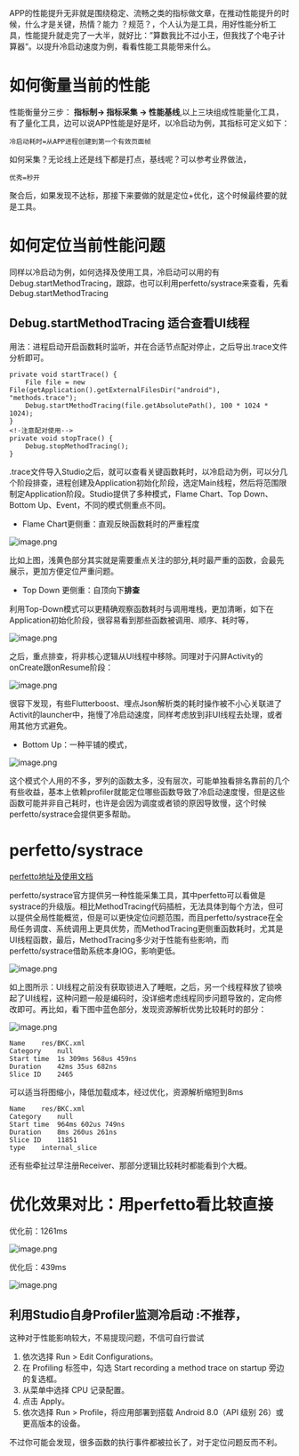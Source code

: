 APP的性能提升无非就是围绕稳定、流畅之类的指标做文章，在推动性能提升的时候，什么才是关键，热情？能力 ？规范？，个人认为是工具，用好性能分析工具，性能提升就走完了一大半，就好比：”算数我比不过小王，但我找了个电子计算器“。以提升冷启动速度为例，看看性能工具能带来什么。

# 如何衡量当前的性能

性能衡量分三步：  **指标制->  指标采集 -> 性能基线**,以上三块组成性能量化工具，有了量化工具，边可以说APP性能是好是坏，以冷启动为例，其指标可定义如下：

	冷启动耗时=从APP进程创建到第一个有效页面帧

如何采集？无论线上还是线下都是打点，基线呢？可以参考业界做法，

	优秀=秒开 

聚合后，如果发现不达标，那接下来要做的就是定位+优化，这个时候最终要的就是工具。

# 如何定位当前性能问题

同样以冷启动为例，如何选择及使用工具，冷启动可以用的有Debug.startMethodTracing，跟踪，也可以利用perfetto/systrace来查看，先看Debug.startMethodTracing


## Debug.startMethodTracing 适合查看UI线程

用法：进程启动开启函数耗时监听，并在合适节点配对停止，之后导出.trace文件分析即可。

    private void startTrace() {
        File file = new File(getApplication().getExternalFilesDir("android"), "methods.trace");
        Debug.startMethodTracing(file.getAbsolutePath(), 100 * 1024 * 1024);
    }
	<!-注意配对使用-->
    private void stopTrace() {
        Debug.stopMethodTracing();
    }

.trace文件导入Studio之后，就可以查看关键函数耗时，以冷启动为例，可以分几个阶段排查，进程创建及Application初始化阶段，选定Main线程，然后将范围限制定Application阶段。Studio提供了多种模式，Flame Chart、Top Down、Bottom Up、Event，不同的模式侧重点不同。

*  Flame Chart更侧重：直观反映函数耗时的严重程度

![image.png](https://p6-juejin.byteimg.com/tos-cn-i-k3u1fbpfcp/96cf09d30b924f6bac2963e147f01e33~tplv-k3u1fbpfcp-watermark.image?)

比如上图，浅黄色部分其实就是需要重点关注的部分,耗时最严重的函数，会最先展示，更加方便定位严重问题。


* Top Down 更侧重：自顶向下**排查**

利用Top-Down模式可以更精确观察函数耗时与调用堆栈，更加清晰，如下在Application初始化阶段，很容易看到那些函数被调用、顺序、耗时等，

![image.png](https://p1-juejin.byteimg.com/tos-cn-i-k3u1fbpfcp/138af79c4866421185ceb3e3faca94ce~tplv-k3u1fbpfcp-watermark.image?)

之后，重点排查，将非核心逻辑从UI线程中移除。同理对于闪屏Activity的onCreate跟onResume阶段：


![image.png](https://p9-juejin.byteimg.com/tos-cn-i-k3u1fbpfcp/349265d2bc8f4fab9ee373f6284bc476~tplv-k3u1fbpfcp-watermark.image?)

很容下发现，有些Flutterboost、埋点Json解析类的耗时操作被不小心关联进了Activit的launcher中，拖慢了冷启动速度，同样考虑放到非UI线程去处理，或者用其他方式避免。

* Bottom Up：一种平铺的模式，

![image.png](https://p9-juejin.byteimg.com/tos-cn-i-k3u1fbpfcp/f88d69ac118542a592a77a9089dd1a98~tplv-k3u1fbpfcp-watermark.image?)

这个模式个人用的不多，罗列的函数太多，没有层次，可能单独看排名靠前的几个有些收益，基本上依赖profiler就能定位哪些函数导致了冷启动速度慢，但是这些函数可能并非自己耗时，也许是会因为调度或者锁的原因导致慢，这个时候perfetto/systrace会提供更多帮助。

# perfetto/systrace

[perfetto地址及使用文档](https://ui.perfetto.dev/#!/record)


perfetto/systrace官方提供另一种性能采集工具，其中perfetto可以看做是systrace的升级版。相比MethodTracing代码插桩，无法具体到每个方法，但可以提供全局性能概览，但是可以更快定位问题范围，而且perfetto/systrace在全局任务调度、系统调用上更具优势，而MethodTracing更侧重函数耗时，尤其是UI线程函数，最后，MethodTracing多少对于性能有些影响，而perfetto/systrace借助系统本身lOG，影响更低。

![image.png](https://p9-juejin.byteimg.com/tos-cn-i-k3u1fbpfcp/c673d7fc05fb4c92afadcb1151abe50e~tplv-k3u1fbpfcp-watermark.image?)

如上图所示：UI线程之前没有获取锁进入了睡眠，之后，另一个线程释放了锁唤起了UI线程，这种问题一般是编码时，没详细考虑线程同步问题导致的，定向修改即可。再比如，看下图中蓝色部分，发现资源解析优势比较耗时的部分：

![image.png](https://p3-juejin.byteimg.com/tos-cn-i-k3u1fbpfcp/d28fef2e1cb540d18cee218594206041~tplv-k3u1fbpfcp-watermark.image?)

	Name	res/BKC.xml
	Category	null
	Start time	1s 309ms 568us 459ns
	Duration	42ms 35us 682ns
	Slice ID	2465

可以适当将图缩小，降低加载成本，经过优化，资源解析缩短到8ms

	Name	res/BKC.xml
	Category	null
	Start time	964ms 602us 749ns
	Duration	8ms 260us 261ns
	Slice ID	11851
	type	internal_slice
 
还有些牵扯过早注册Receiver、那部分逻辑比较耗时都能看到个大概。 

# 优化效果对比：用perfetto看比较直接

优化前：1261ms

![image.png](https://p1-juejin.byteimg.com/tos-cn-i-k3u1fbpfcp/8cefd5ea2a124bd6a1b72ed8629a7b5f~tplv-k3u1fbpfcp-watermark.image?)

 
优化后：439ms

![image.png](https://p1-juejin.byteimg.com/tos-cn-i-k3u1fbpfcp/75861e508f7843f097599a35656612ee~tplv-k3u1fbpfcp-watermark.image?)


## 利用Studio自身Profiler监测冷启动 :不推荐，

这种对于性能影响较大，不易提现问题，不信可自行尝试 

1. 	依次选择 Run > Edit Configurations。
1. 	在 Profiling 标签中，勾选 Start recording a method trace on startup 旁边的复选框。
1. 	从菜单中选择 CPU 记录配置。
1. 	点击 Apply。
1. 	依次选择 Run > Profile，将应用部署到搭载 Android 8.0（API 级别 26）或更高版本的设备。

不过你可能会发现，很多函数的执行事件都被拉长了，对于定位问题反而不利。
